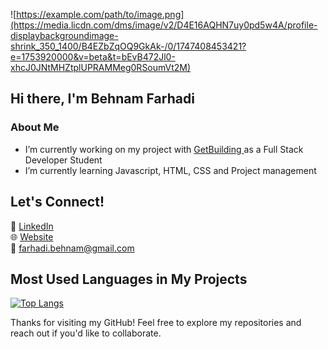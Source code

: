 ![https://example.com/path/to/image.png](https://media.licdn.com/dms/image/v2/D4E16AQHN7uy0pd5w4A/profile-displaybackgroundimage-shrink_350_1400/B4EZbZqOQ9GkAk-/0/1747408453421?e=1753920000&v=beta&t=bEvB472Jl0-xhcJ0JNtMHZtplUPRAMMeg0RSoumVt2M)

## Hi there, I'm Behnam Farhadi

###  About Me

-  I’m currently working on my project with <a href="https://www.getcoding.ca" rel="nofollow"> GetBuilding </a> as a Full Stack Developer Student
-  I’m currently learning Javascript, HTML, CSS and Project management

##  Let's Connect!  
💼 [LinkedIn](https://www.linkedin.com/in/farhadi-behnam)  
🌐 [Website](https://portfolio-zeta-sable-52.vercel.app/)  
📩 farhadi.behnam@gmail.com  

## Most Used Languages in My Projects
[![Top Langs](https://github-readme-stats.vercel.app/api/top-langs/?username=behnamfarhadi2010&layout=pie)](https://github.com/anuraghazra/github-readme-stats)


Thanks for visiting my GitHub!  Feel free to explore my repositories and reach out if you'd like to collaborate.  
